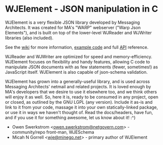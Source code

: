 WJElement - JSON manipulation in C
==================================

WJElement is a very flexible JSON library developed by Messaging Architects.
It was created for MA's "WARP" webserver ("Warp Json Elements"), and is built
on top of the lower-level WJReader and WJWriter libraries (also included).

See the [wiki](https://github.com/netmail-open/wjelement/wiki) for more information,
[example code](https://github.com/netmail-open/wjelement/wiki/WJElement-Example)
and full [API](https://github.com/netmail-open/wjelement/wiki/WJElement-API) reference.

WJReader and WJWriter are optimized for speed and memory-efficiency.
WJElement focuses on flexibility and handy features, allowing C code to
manipulate JSON documents with as few statements (fewer, sometimes!) as
JavaScript itself.  WJElement is also capable of json-schema validation.

WJElement has grown into a generally-useful library, and is used across
Messaging Architects' netmail and related projects.  It is loved enough by
MA's developers that we desire to use it elsewhere too, and we think others
will enjoy it as well.  So, here it is, ready to be consumed in any project,
open or closed, as outlined by the GNU LGPL (any version).  Include it as-is
and link to it from your code, massage it into your own statically-linked
package, or use it in ways we haven't thought of.  Read the docs/headers, have
fun, and if you use it for something awesome, let us know about it!  :^)


* Owen Swerkstrom <<owen.swerkstrom@netgovern.com>> - community/repo front-man, WJESchema
* Micah N Gorrell <<wje@minego.net>> - primary author of WJElement
